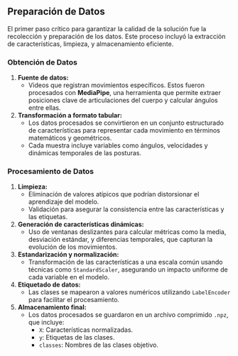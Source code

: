 ## **Preparación de Datos**
El primer paso crítico para garantizar la calidad de la solución fue la recolección y preparación de los datos. Este proceso incluyó la extracción de características, limpieza, y almacenamiento eficiente.

### **Obtención de Datos**
1. **Fuente de datos:**
   - Videos que registran movimientos específicos. Estos fueron procesados con **MediaPipe**, una herramienta que permite extraer posiciones clave de articulaciones del cuerpo y calcular ángulos entre ellas.
2. **Transformación a formato tabular:**
   - Los datos procesados se convirtieron en un conjunto estructurado de características para representar cada movimiento en términos matemáticos y geométricos.
   - Cada muestra incluye variables como ángulos, velocidades y dinámicas temporales de las posturas.

### **Procesamiento de Datos**
1. **Limpieza:**
   - Eliminación de valores atípicos que podrían distorsionar el aprendizaje del modelo.
   - Validación para asegurar la consistencia entre las características y las etiquetas.
2. **Generación de características dinámicas:**
   - Uso de ventanas deslizantes para calcular métricas como la media, desviación estándar, y diferencias temporales, que capturan la evolución de los movimientos.
3. **Estandarización y normalización:**
   - Transformación de las características a una escala común usando técnicas como `StandardScaler`, asegurando un impacto uniforme de cada variable en el modelo.
4. **Etiquetado de datos:**
   - Las clases se mapearon a valores numéricos utilizando `LabelEncoder` para facilitar el procesamiento.
5. **Almacenamiento final:**
   - Los datos procesados se guardaron en un archivo comprimido `.npz`, que incluye:
     - `X`: Características normalizadas.
     - `y`: Etiquetas de las clases.
     - `classes`: Nombres de las clases objetivo.
